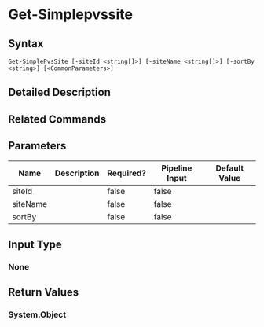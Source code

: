 ﻿
# Get-Simplepvssite

## Syntax
```
Get-SimplePvsSite [-siteId <string[]>] [-siteName <string[]>] [-sortBy <string>] [<CommonParameters>]
```
## Detailed Description

## Related Commands

## Parameters
| Name   | Description | Required? | Pipeline Input | Default Value |
| --- | --- | --- | --- | --- |
| siteId |  | false | false |  |
| siteName |  | false | false |  |
| sortBy |  | false | false |  |

## Input Type

### None

## Return Values

### System.Object

